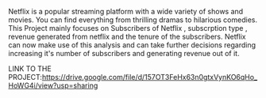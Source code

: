 Netflix is a popular streaming platform with a wide variety of shows and movies. You can find everything from thrilling dramas to hilarious comedies.
This Project mainly focuses on Subscribers of Netflix , subscrption type , revenue generated from netflix and the tenure of the subscribers.
Netflix can now make use of this analysis and can take further decisions regarding increasing it's number of subscribers and generating revenue out of it. 

LINK TO THE PROJECT:https://drive.google.com/file/d/157OT3FeHx63n0gtxVynKO6qHo_HoWG4i/view?usp=sharing

